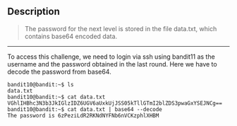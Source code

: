 ## Description

> The password for the next level is stored in the file data.txt, which contains base64 encoded data.
---

To access this challenge, we need to login via ssh using bandit11 as the username and the password obtained in the last round. Here we have to decode the password from base64.

    bandit10@bandit:~$ ls
    data.txt
    bandit10@bandit:~$ cat data.txt
    VGhlIHBhc3N3b3JkIGlzIDZ6UGV6aUxkUjJSS05kTllGTmI2blZDS3pwaGxYSEJNCg==
    bandit10@bandit:~$ cat data.txt | base64 --decode
    The password is 6zPeziLdR2RKNdNYFNb6nVCKzphlXHBM
